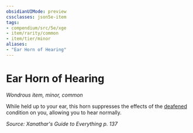 ```yaml
---
obsidianUIMode: preview
cssclasses: json5e-item
tags:
- compendium/src/5e/xge
- item/rarity/common
- item/tier/minor
aliases: 
- "Ear Horn of Hearing"
---
```

# Ear Horn of Hearing
*Wondrous item, minor, common*  


While held up to your ear, this horn suppresses the effects of the [deafened](Mechanics/Rules/conditions.md#Deafened) condition on you, allowing you to hear normally.

*Source: Xanathar's Guide to Everything p. 137*
